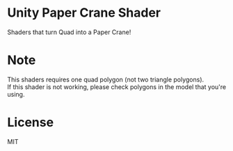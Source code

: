 # Unity Paper Crane Shader

Shaders that turn Quad into a Paper Crane!

# Note

This shaders requires one quad polygon (not two triangle polygons).  
If this shader is not working, please check polygons in the model that you're using.

# License

MIT
